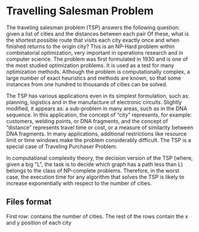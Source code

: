 # Travelling Salesman Problem
The traveling salesman problem (TSP) answers the following question: given a list of cities and the distances between each pair Of these, what is the shortest possible route that visits each city exactly once and when finished returns to the origin city? This is an NP-Hard problem within combinatorial optimization, very important in operations research and in computer science. The problem was first formulated in 1930 and is one of the most studied optimization problems. It is used as a test for many optimization methods. Although the problem is computationally complex, a large number of exact heuristics and methods are known, so that some instances from one hundred to thousands of cities can be solved.

The TSP has various applications even in its simplest formulation, such as: planning, logistics and in the manufacture of electronic circuits. Slightly modified, it appears as: a sub-problem in many areas, such as in the DNA sequence. In this application, the concept of “city” represents, for example: customers, welding points, or DNA fragments, and the concept of “distance” represents travel time or cost, or a measure of similarity between DNA fragments. In many applications, additional restrictions like resource limit or time windows make the problem considerably difficult. The TSP is a special case of Traveling Purchaser Problem.

In computational complexity theory, the decision version of the TSP (where, given a big "L", the task is to decide which graph has a path less than L) belongs to the class of NP-complete problems. Therefore, in the worst case, the execution time for any algorithm that solves the TSP is likely to increase exponentially with respect to the number of cities.

## Files format
First row: contains the number of cities.
The rest of the rows contain the x and y position of each city
